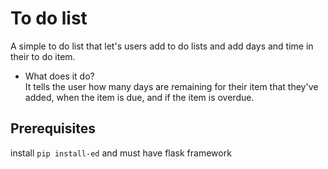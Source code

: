 # To do list
A simple to do list that let's users add to do lists and add days and time in their to do item. 

- What does it do?  
  It tells the user how many days are remaining for their item that they've added, when the item is due, and if the item is overdue. 

## Prerequisites
install `pip install-ed` and must have flask framework 

